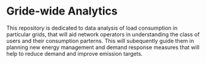 # Gride-wide Analytics

This repository is dedicated to data analysis of load consumption in particular grids, that will aid network operators in understanding the class of users and their consumption parterns. This will subequently guide them in planning new energy management and demand response measures that will help to reduce demand and improve emission targets.
